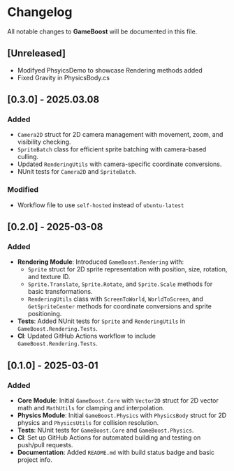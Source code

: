 # Changelog

All notable changes to **GameBoost** will be documented in this file.
## [Unreleased]

- Modifyed PhsyicsDemo to showcase Rendering methods added
- Fixed Gravity in PhysicsBody.cs

## [0.3.0] - 2025.03.08

### Added
- `Camera2D` struct for 2D camera management with movement, zoom, and visibility checking.
- `SpriteBatch` class for efficient sprite batching with camera-based culling.
- Updated `RenderingUtils` with camera-specific coordinate conversions.
- NUnit tests for `Camera2D` and `SpriteBatch`.

### Modified
- Workflow file to use `self-hosted` instead of `ubuntu-latest`

## [0.2.0] - 2025-03-08

### Added
- **Rendering Module**: Introduced `GameBoost.Rendering` with:
  - `Sprite` struct for 2D sprite representation with position, size, rotation, and texture ID.
  - `Sprite.Translate`, `Sprite.Rotate`, and `Sprite.Scale` methods for basic transformations.
  - `RenderingUtils` class with `ScreenToWorld`, `WorldToScreen`, and `GetSpriteCenter` methods for coordinate conversions and sprite positioning.
- **Tests**: Added NUnit tests for `Sprite` and `RenderingUtils` in `GameBoost.Rendering.Tests`.
- **CI**: Updated GitHub Actions workflow to include `GameBoost.Rendering.Tests`.

## [0.1.0] - 2025-03-01

### Added
- **Core Module**: Initial `GameBoost.Core` with `Vector2D` struct for 2D vector math and `MathUtils` for clamping and interpolation.
- **Physics Module**: Initial `GameBoost.Physics` with `PhysicsBody` struct for 2D physics and `PhysicsUtils` for collision resolution.
- **Tests**: NUnit tests for `GameBoost.Core` and `GameBoost.Physics`.
- **CI**: Set up GitHub Actions for automated building and testing on push/pull requests.
- **Documentation**: Added `README.md` with build status badge and basic project info.